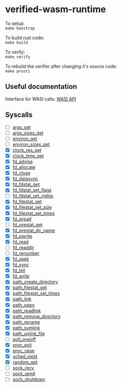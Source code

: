# verified-wasm-runtime
To setup:  
`make boostrap`

To build rust code:  
`make build`

To verify:  
`make verify`

To rebuild the verifier after changing it's source code:  
`make prusti`



## Useful documentation
Interface for WASI calls: [WASI API](https://github.com/WebAssembly/WASI/blob/main/phases/snapshot/docs.md)  

## Syscalls

- [ ] [args_get](https://github.com/WebAssembly/WASI/blob/main/phases/snapshot/docs.md#-args_getargv-pointerpointeru8-argv_buf-pointeru8---result-errno)
- [ ] [args_sizes_get](https://github.com/WebAssembly/WASI/blob/main/phases/snapshot/docs.md#-args_sizes_get---resultsize-size-errno)
- [ ] [environ_get](https://github.com/WebAssembly/WASI/blob/main/phases/snapshot/docs.md#-environ_getenviron-pointerpointeru8-environ_buf-pointeru8---result-errno)
- [ ] [environ_sizes_get](https://github.com/WebAssembly/WASI/blob/main/phases/snapshot/docs.md#-environ_sizes_get---resultsize-size-errno)
- [x] [clock_res_get](https://github.com/WebAssembly/WASI/blob/main/phases/snapshot/docs.md#-clock_res_getid-clockid---resulttimestamp-errno)
- [x] [clock_time_get](https://github.com/WebAssembly/WASI/blob/main/phases/snapshot/docs.md#-clock_time_getid-clockid-precision-timestamp---resulttimestamp-errno)
- [x] [fd_advise](https://github.com/WebAssembly/WASI/blob/main/phases/snapshot/docs.md#-fd_advisefd-fd-offset-filesize-len-filesize-advice-advice---result-errno)
- [x] [fd_allocate](https://github.com/WebAssembly/WASI/blob/main/phases/snapshot/docs.md#-fd_allocatefd-fd-offset-filesize-len-filesize---result-errno)
- [x] [fd_close](https://github.com/WebAssembly/WASI/blob/main/phases/snapshot/docs.md#-fd_closefd-fd---result-errno)
- [x] [fd_datasync](https://github.com/WebAssembly/WASI/blob/main/phases/snapshot/docs.md#-fd_datasyncfd-fd---result-errno)
- [x] [fd_fdstat_get](https://github.com/WebAssembly/WASI/blob/main/phases/snapshot/docs.md#-fd_fdstat_getfd-fd---resultfdstat-errno)
- [x] [fd_fdstat_set_flags](https://github.com/WebAssembly/WASI/blob/main/phases/snapshot/docs.md#-fd_fdstat_set_flagsfd-fd-flags-fdflags---result-errno)
- [ ] [fd_fdstat_set_rights](https://github.com/WebAssembly/WASI/blob/main/phases/snapshot/docs.md#-fd_fdstat_set_rightsfd-fd-fs_rights_base-rights-fs_rights_inheriting-rights---result-errno)
- [x] [fd_filestat_get](https://github.com/WebAssembly/WASI/blob/main/phases/snapshot/docs.md#-fd_filestat_getfd-fd---resultfilestat-errno)
- [x] [fd_filestat_set_size](https://github.com/WebAssembly/WASI/blob/main/phases/snapshot/docs.md#-fd_filestat_set_sizefd-fd-size-filesize---result-errno)
- [x] [fd_filestat_set_times](https://github.com/WebAssembly/WASI/blob/main/phases/snapshot/docs.md#-fd_filestat_set_timesfd-fd-atim-timestamp-mtim-timestamp-fst_flags-fstflags---result-errno)
- [x] [fd_pread](https://github.com/WebAssembly/WASI/blob/main/phases/snapshot/docs.md#-fd_preadfd-fd-iovs-iovec_array-offset-filesize---resultsize-errno)
- [ ] [fd_prestat_get](https://github.com/WebAssembly/WASI/blob/main/phases/snapshot/docs.md#-fd_prestat_getfd-fd---resultprestat-errno)
- [x] [fd_prestat_dir_name](https://github.com/WebAssembly/WASI/blob/main/phases/snapshot/docs.md#-fd_prestat_dir_namefd-fd-path-pointeru8-path_len-size---result-errno)
- [x] [fd_pwrite](https://github.com/WebAssembly/WASI/blob/main/phases/snapshot/docs.md#-fd_pwritefd-fd-iovs-ciovec_array-offset-filesize---resultsize-errno)
- [x] [fd_read](https://github.com/WebAssembly/WASI/blob/main/phases/snapshot/docs.md#-fd_readfd-fd-iovs-iovec_array---resultsize-errno)
- [ ] [fd_readdir](https://github.com/WebAssembly/WASI/blob/main/phases/snapshot/docs.md#-fd_readdirfd-fd-buf-pointeru8-buf_len-size-cookie-dircookie---resultsize-errno)
- [ ] [fd_renumber](https://github.com/WebAssembly/WASI/blob/main/phases/snapshot/docs.md#-fd_renumberfd-fd-to-fd---result-errno)
- [x] [fd_seek](https://github.com/WebAssembly/WASI/blob/main/phases/snapshot/docs.md#-fd_seekfd-fd-offset-filedelta-whence-whence---resultfilesize-errno)
- [x] [fd_sync](https://github.com/WebAssembly/WASI/blob/main/phases/snapshot/docs.md#-fd_syncfd-fd---result-errno)
- [x] [fd_tell](https://github.com/WebAssembly/WASI/blob/main/phases/snapshot/docs.md#-fd_tellfd-fd---resultfilesize-errno)
- [x] [fd_write](https://github.com/WebAssembly/WASI/blob/main/phases/snapshot/docs.md#-fd_writefd-fd-iovs-ciovec_array---resultsize-errno)
- [x] [path_create_directory](https://github.com/WebAssembly/WASI/blob/main/phases/snapshot/docs.md#-path_create_directoryfd-fd-path-string---result-errno)
- [x] [path_filestat_get](https://github.com/WebAssembly/WASI/blob/main/phases/snapshot/docs.md#-path_filestat_getfd-fd-flags-lookupflags-path-string---resultfilestat-errno)
- [x] [path_filestat_set_times](https://github.com/WebAssembly/WASI/blob/main/phases/snapshot/docs.md#-path_filestat_set_timesfd-fd-flags-lookupflags-path-string-atim-timestamp-mtim-timestamp-fst_flags-fstflags---result-errno)
- [x] [path_link](https://github.com/WebAssembly/WASI/blob/main/phases/snapshot/docs.md#-path_linkold_fd-fd-old_flags-lookupflags-old_path-string-new_fd-fd-new_path-string---result-errno)
- [x] [path_open](https://github.com/WebAssembly/WASI/blob/main/phases/snapshot/docs.md#-path_openfd-fd-dirflags-lookupflags-path-string-oflags-oflags-fs_rights_base-rights-fs_rights_inheriting-rights-fdflags-fdflags---resultfd-errno)
- [x] [path_readlink](https://github.com/WebAssembly/WASI/blob/main/phases/snapshot/docs.md#-path_readlinkfd-fd-path-string-buf-pointeru8-buf_len-size---resultsize-errno)
- [x] [path_remove_directory](https://github.com/WebAssembly/WASI/blob/main/phases/snapshot/docs.md#-path_remove_directoryfd-fd-path-string---result-errno)
- [x] [path_rename](https://github.com/WebAssembly/WASI/blob/main/phases/snapshot/docs.md#-path_renamefd-fd-old_path-string-new_fd-fd-new_path-string---result-errno)
- [x] [path_symlink](https://github.com/WebAssembly/WASI/blob/main/phases/snapshot/docs.md#-path_symlinkold_path-string-fd-fd-new_path-string---result-errno)
- [x] [path_unlink_file](https://github.com/WebAssembly/WASI/blob/main/phases/snapshot/docs.md#-path_unlink_filefd-fd-path-string---result-errno)
- [ ] [poll_oneoff](https://github.com/WebAssembly/WASI/blob/main/phases/snapshot/docs.md#-poll_oneoffin-constpointersubscription-out-pointerevent-nsubscriptions-size---resultsize-errno)
- [x] [proc_exit](https://github.com/WebAssembly/WASI/blob/main/phases/snapshot/docs.md#-proc_exitrval-exitcode)
- [x] [proc_raise](https://github.com/WebAssembly/WASI/blob/main/phases/snapshot/docs.md#-proc_raisesig-signal---result-errno)
- [x] [sched_yield](https://github.com/WebAssembly/WASI/blob/main/phases/snapshot/docs.md#-sched_yield---result-errno)
- [x] [random_get](https://github.com/WebAssembly/WASI/blob/main/phases/snapshot/docs.md#-random_getbuf-pointeru8-buf_len-size---result-errno)
- [ ] [sock_recv](https://github.com/WebAssembly/WASI/blob/main/phases/snapshot/docs.md#-sock_recvfd-fd-ri_data-iovec_array-ri_flags-riflags---resultsize-roflags-errno)
- [ ] [sock_send](https://github.com/WebAssembly/WASI/blob/main/phases/snapshot/docs.md#-sock_sendfd-fd-si_data-ciovec_array-si_flags-siflags---resultsize-errno)
- [ ] [sock_shutdown](https://github.com/WebAssembly/WASI/blob/main/phases/snapshot/docs.md#-sock_shutdownfd-fd-how-sdflags---result-errno)
